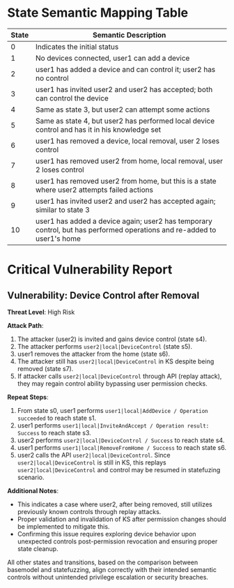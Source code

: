 # State Semantic Mapping Table
State | Semantic Description
------|---------------------
0     | Indicates the initial status
1     | No devices connected, user1 can add a device
2     | user1 has added a device and can control it; user2 has no control
3     | user1 has invited user2 and user2 has accepted; both can control the device
4     | Same as state 3, but user2 can attempt some actions
5     | Same as state 4, but user2 has performed local device control and has it in his knowledge set
6     | user1 has removed a device, local removal, user 2 loses control
7     | user1 has removed user2 from home, local removal, user 2 loses control
8     | user1 has removed user2 from home, but this is a state where user2 attempts failed actions
9     | user1 has invited user2 and user2 has accepted again; similar to state 3
10    | user1 has added a device again; user2 has temporary control, but has performed operations and re-added to user1's home

# Critical Vulnerability Report
## Vulnerability: Device Control after Removal
**Threat Level**: High Risk

**Attack Path**:
1. The attacker (user2) is invited and gains device control (state s4).
2. The attacker performs `user2|local|DeviceControl` (state s5).
3. user1 removes the attacker from the home (state s6).
4. The attacker still has `user2|local|DeviceControl` in KS despite being removed (state s7).
5. If attacker calls `user2|local|DeviceControl` through API (replay attack), they may regain control ability bypassing user permission checks.

**Repeat Steps**:
1. From state s0, user1 performs `user1|local|AddDevice / Operation succeeded` to reach state s1.
2. user1 performs `user1|local|InviteAndAccept / Operation result: Success` to reach state s3.
3. user2 performs `user2|local|DeviceControl / Success` to reach state s4.
4. user1 performs `user1|local|RemoveFromHome / Success` to reach state s6.
5. user2 calls the API `user2|local|DeviceControl`. Since `user2|local|DeviceControl` is still in KS, this replays `user2|local|DeviceControl` and control may be resumed in statefuzing scenario.

**Additional Notes**:
- This indicates a case where user2, after being removed, still utilizes previously known controls through replay attacks.
- Proper validation and invalidation of KS after permission changes should be implemented to mitigate this.
- Confirming this issue requires exploring device behavior upon unexpected controls post-permission revocation and ensuring proper state cleanup.

All other states and transitions, based on the comparison between basemodel and statefuzzing, align correctly with their intended semantic controls without unintended privilege escalation or security breaches.